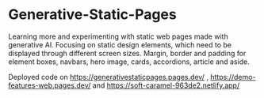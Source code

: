 # Generative-Static-Pages
Learning more and experimenting with static web pages made with generative AI.
Focusing on static design elements, which need to be displayed through different 
screen sizes. Margin, border and padding for element boxes, navbars, hero image, 
cards, accordions, article and aside.

Deployed code on https://generativestaticpages.pages.dev/ , https://demo-features-web.pages.dev/ and https://soft-caramel-963de2.netlify.app/
